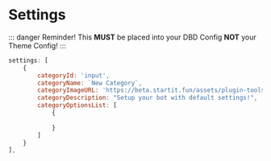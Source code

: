 # Settings

::: danger Reminder!
This **MUST** be placed into your DBD Config **NOT** your Theme Config!
:::

```js
settings: [
    {
        categoryId: 'input',
        categoryName: `New Category`,
        categoryImageURL: 'https://beta.startit.fun/assets/plugin-tools.2b91e50e.svg',
        categoryDescription: "Setup your bot with default settings!",
        categoryOptionsList: [
            {
                
            }
        ]
    }
],
```